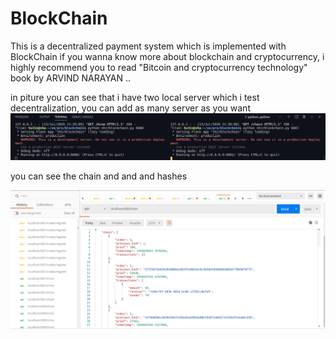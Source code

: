 # BlockChain
This is a decentralized payment system which is implemented with BlockChain
if you wanna know more about blockchain and cryptocurrency, i highly recommend you to read "Bitcoin and cryptocurrency technology" book by ARVIND NARAYAN ..

in piture you can see that i have two local server which i test decentralization, you can add as many server as you want 
![](images/1.png)

you can see the chain and and and hashes 

![](images/2.png)
